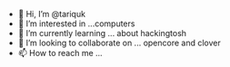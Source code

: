- 👋 Hi, I’m @tariquk
- 👀 I’m interested in ...computers
- 🌱 I’m currently learning ... about hackingtosh
- 💞️ I’m looking to collaborate on ... opencore and clover
- 📫 How to reach me ...

<!---
tariquk/tariquk is a ✨ special ✨ repository because its `README.md` (this file) appears on your GitHub profile.
You can click the Preview link to take a look at your changes.
--->
